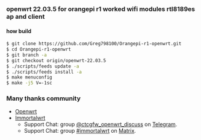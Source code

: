 <h3 align="left">openwrt 22.03.5 for orangepi r1 worked wifi modules rtl8189es ap and client</h3>

<h4 align="left">how build</h4>

```sh
$ git clone https://github.com/Greg798100/Orangepi-r1-openwrt.git
$ cd Orangepi-r1-openwrt
$ git branch -a
$ git checkout origin/openwrt-22.03.5
$ ./scripts/feeds update -a
$ ./scripts/feeds install -a
$ make menuconfig
$ make -j5 V=-1sc
```
### Many thanks community
- [Openwrt](https://github.com/openwrt/openwrt)
- [Immortalwrt](https://github.com/immortalwrt/immortalwrt)
  - Support Chat: group [@ctcgfw_openwrt_discuss](https://t.me/ctcgfw_openwrt_discuss) on [Telegram](https://telegram.org/).
  - Support Chat: group [#immortalwrt](https://matrix.to/#/#immortalwrt:matrix.org) on [Matrix](https://matrix.org/).
